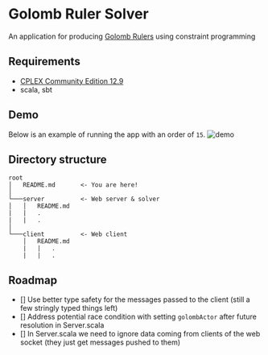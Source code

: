 # Golomb Ruler Solver

An application for producing [Golomb Rulers](https://en.wikipedia.org/wiki/Golomb_ruler) using constraint programming

## Requirements
- [CPLEX Community Edition 12.9](https://www.ibm.com/support/knowledgecenter/SSSA5P_12.9.0/ilog.odms.studio.help/Optimization_Studio/topics/COS_home.html)
- scala, sbt

## Demo
Below is an example of running the app with an order of `15`.
![demo](https://user-images.githubusercontent.com/3643611/80891962-5f3eb580-8c7c-11ea-9122-8781a94feddc.gif)

## Directory structure
```
root
│   README.md       <- You are here!
│
└───server          <- Web server & solver
│   │   README.md
|   |   .
|   |   .
│   
└───client          <- Web client
    │   README.md
    |   |   .
    |   |   .
```

## Roadmap
- [] Use better type safety for the messages passed to the client (still a few stringly typed things left)
- [] Address potential race condition with setting `golombActor` after future resolution in Server.scala
- [] In Server.scala we need to ignore data coming from clients of the web socket (they just get messages pushed to them)

